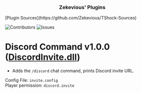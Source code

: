 <h3 align="center">Zekevious' Plugins</h3>
[Plugin Sources](https://github.com/Zekevious/TShock-Sources)

![Contributors](https://img.shields.io/github/contributors/Zekevious/TShock-Plugins?color=dark-green)
![Issues](https://img.shields.io/github/issues/Zekevious/TShock-Plugins)
  
# Discord Command v1.0.0 ([DiscordInvite.dll](https://github.com/Zekevious/TShock-Plugins/blob/main/DiscordInvite.dll))
- Adds the ``/discord`` chat command, prints Discord invite URL.

Config File: ``invite.config``<br>
Player permission: ``discord.invite``
